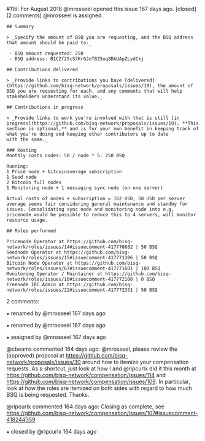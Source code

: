 #116: For August 2018
@mrosseel opened this issue 167 days ago.  [closed] (2 comments)
@mrosseel is assigned. 

    ## Summary
    
    > _Specify the amount of BSQ you are requesting, and the BSQ address that amount should be paid to:_
    
     - BSQ amount requested: 250
     - BSQ address: B1CZf25cS7KrGJnT8Z5uq8DbUApZLydCkj
    
    ## Contributions delivered
    
    > _Provide links to contributions you have [delivered](https://github.com/bisq-network/proposals/issues/19), the amount of BSQ you are requesting for each, and any comments that will help stakeholders understand its value._
    
    ## Contributions in progress
    
    > _Provide links to work you're involved with that is still [in progress](https://github.com/bisq-network/proposals/issues/19). **This section is optional,** and is for your own benefit in keeping track of what you're doing and keeping other contributors up to date 
    with the same._
    
    ### Hosting
    Monthly costs nodes: 50 / node * 5: 250 BSQ
    
    Running:
    1 Price node + bitcoinaverage subscription
    1 Seed node
    2 Bitcoin full nodes
    1 Monitoring node + 1 messaging sync node (on one server)
    
    Actual costs of nodes + subscription = 162 USD, 50 USD per server average seems fair considering general maintenance and standby for issues. Consolidating sync node and monitoring node into e.g. pricenode would be possible to reduce this to 4 servers, will monitor 
    resource usage.
    
    ## Roles performed
    
    Pricenode Operator at https://github.com/bisq-network/roles/issues/14#issuecomment-417770882 | 50 BSQ
    Seednode Operator at https://github.com/bisq-network/roles/issues/15#issuecomment-417771396 | 50 BSQ
    Bitcoin Node Operator at https://github.com/bisq-network/roles/issues/67#issuecomment-417771601 | 100 BSQ
    Monitoring Operator / Maintainer at https://github.com/bisq-network/roles/issues/10#issuecomment-417772100 | 0 BSQ
    Freenode IRC Admin at https://github.com/bisq-network/roles/issues/22#issuecomment-417772351 | 50 BSQ


2 comments:

⁕ renamed by @mrosseel 167 days ago

⁕ renamed by @mrosseel 167 days ago

⁕ assigned by @mrosseel 167 days ago

@cbeams commented 164 days ago:
    @mrosseel, please review the (approved) proposal at https://github.com/bisq-network/proposals/issues/30 around how to itemize your compensation requests. As a shortcut, just look at how I and @ripcurlx did it this month at 
    https://github.com/bisq-network/compensation/issues/114 and https://github.com/bisq-network/compensation/issues/109. In particular, look at how the roles are itemized on both sides with regard to how much BSQ is being requested. Thanks.


@ripcurlx commented 164 days ago:
    Closing as complete, see https://github.com/bisq-network/compensation/issues/107#issuecomment-418244359


⁕ closed by @ripcurlx 164 days ago

